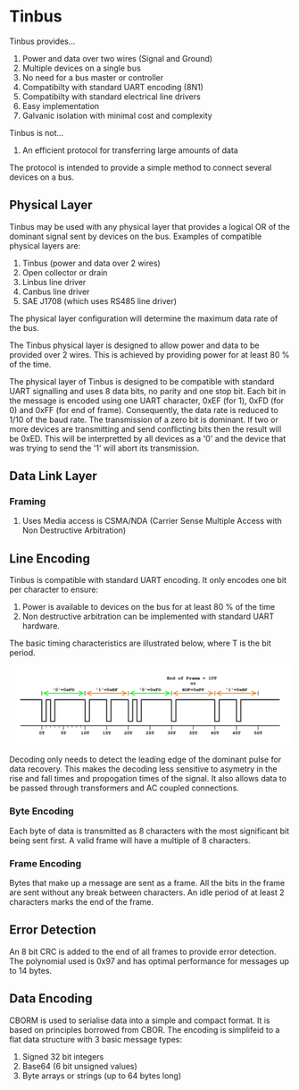 # Tinbus
Tinbus provides...
1. Power and data over two wires (Signal and Ground)
1. Multiple devices on a single bus
1. No need for a bus master or controller
1. Compatibilty with standard UART encoding (8N1)
1. Compatibilty with standard electrical line drivers
1. Easy implementation
1. Galvanic isolation with minimal cost and complexity

Tinbus is not...
1. An efficient protocol for transferring large amounts of data

The protocol is intended to provide a simple method to connect several devices on a bus.

## Physical Layer
Tinbus may be used with any physical layer that provides a logical OR of the dominant signal sent by devices on the bus. Examples of compatible physical layers are:

1. Tinbus (power and data over 2 wires)
1. Open collector or drain
1. Linbus line driver
1. Canbus line driver
1. SAE J1708 (which uses RS485 line driver)

The physical layer configuration will determine the maximum data rate of the bus. 

The Tinbus physical layer is designed to allow power and data to be provided over 2 wires. This is achieved by providing power for at least 80 % of the time.

The physical layer of Tinbus is designed to be compatible with standard UART signalling and uses 8 data bits, no parity and one stop bit. Each bit in the message is encoded using one UART character, 0xEF (for 1), 0xFD (for 0) and 0xFF (for end of frame). Consequently, the data rate is reduced to 1/10 of the baud rate. The transmission of a zero bit is dominant. If two or more devices are transmitting and send conflicting bits then the result will be 0xED. This will be interpretted by all devices as a '0' and the device that was trying to send the '1' will abort its transmission.

## Data Link Layer

### Framing

1. Uses Media access is CSMA/NDA (Carrier Sense Multiple Access with Non Destructive Arbitration)


## Line Encoding
Tinbus is compatible with standard UART encoding. It only encodes one bit per character to ensure:

1. Power is available to devices on the bus for at least 80 % of the time
1. Non destructive arbitration can be implemented with standard UART hardware.

The basic timing characteristics are illustrated below, where T is the bit period.

![Figure 1](./tinbus/tinbus-uart.svg)

Decoding only needs to detect the leading edge of the dominant pulse for data recovery. This makes the decoding less sensitive to asymetry in the rise and fall times and propogation times of the signal. It also allows data to be passed through transformers and AC coupled connections.

### Byte Encoding
Each byte of data is transmitted as 8 characters with the most significant bit being sent first. A valid frame will have a multiple of 8 characters.

### Frame Encoding
Bytes that make up a message are sent as a frame. All the bits in the frame are sent without any break between characters. An idle period of at least 2 characters marks the end of the frame.

## Error Detection
An 8 bit CRC is added to the end of all frames to provide error detection. The polynomial used is 0x97 and has optimal performance for messages up to 14 bytes.

## Data Encoding
CBORM is used to serialise data into a simple and compact format. It is based on principles borrowed from CBOR. The encoding is simplifeid to a flat data structure with 3 basic message types:
1. Signed 32 bit integers
2. Base64 (6 bit unsigned values)
3. Byte arrays or strings (up to 64 bytes long)